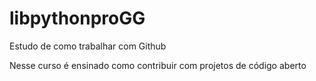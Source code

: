 # libpythonproGG
Estudo de como trabalhar com Github

Nesse curso é ensinado como contribuir com projetos de código aberto
